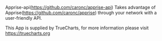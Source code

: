 Apprise-api(https://github.com/caronc/apprise-api) Takes advantage of Apprise(https://github.com/caronc/apprise) through your network with a user-friendly API.


This App is supplied by TrueCharts, for more information please visit https://truecharts.org
